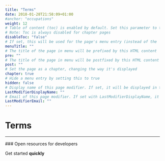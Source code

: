 ```yaml
---
title: "Terms"
date: 2018-01-28T21:58:09+01:00
#anchor: "occupations"
weight: 12
# Table of content (toc) is enabled by default. Set this parameter to true to disable it.
# Note: Toc is always disabled for chapter pages
disableToc: "false"
# If set, this will be used for the page's menu entry (instead of the `title` attribute)
menuTitle: ""
# The title of the page in menu will be prefixed by this HTML content
pre: ""
# The title of the page in menu will be postfixed by this HTML content
post: ""
# Set the page as a chapter, changing the way it's displayed
chapter: true
# Hide a menu entry by setting this to true
hidden: false
# Display name of this page modifier. If set, it will be displayed in the footer.
LastModifierDisplayName: ""
# Email of this page modifier. If set with LastModifierDisplayName, it will be displayed in the footer
LastModifierEmail: ""
---
```

# Terms
<hr>
### Open resources for developers

Get started **quickly**